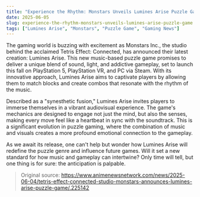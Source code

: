 ```yaml
---
title: "Experience the Rhythm: Monstars Unveils Lumines Arise Puzzle Game"
date: 2025-06-05
slug: experience-the-rhythm-monstars-unveils-lumines-arise-puzzle-game
tags: ["Lumines Arise", "Monstars", "Puzzle Game", "Gaming News"]
---
```


The gaming world is buzzing with excitement as Monstars Inc., the studio behind the acclaimed Tetris Effect: Connected, has announced their latest creation: Lumines Arise. This new music-based puzzle game promises to deliver a unique blend of sound, light, and addictive gameplay, set to launch this fall on PlayStation 5, PlayStation VR, and PC via Steam. With its innovative approach, Lumines Arise aims to captivate players by allowing them to match blocks and create combos that resonate with the rhythm of the music.

Described as a "synesthetic fusion," Lumines Arise invites players to immerse themselves in a vibrant audiovisual experience. The game's mechanics are designed to engage not just the mind, but also the senses, making every move feel like a heartbeat in sync with the soundtrack. This is a significant evolution in puzzle gaming, where the combination of music and visuals creates a more profound emotional connection to the gameplay.

As we await its release, one can't help but wonder how Lumines Arise will redefine the puzzle genre and influence future games. Will it set a new standard for how music and gameplay can intertwine? Only time will tell, but one thing is for sure: the anticipation is palpable.

> Original source: https://www.animenewsnetwork.com/news/2025-06-04/tetris-effect-connected-studio-monstars-announces-lumines-arise-puzzle-game/.225142